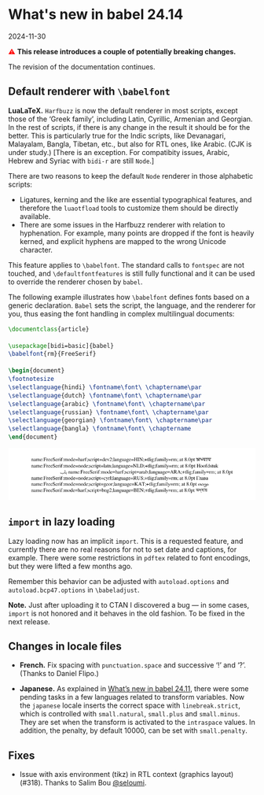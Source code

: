 # What's new in babel 24.14

2024-11-30

<span style="color:red;">⚠</span> **This release introduces a couple of
potentially breaking changes.**

The revision of the documentation continues.

## Default renderer with `\babelfont`

**LuaLaTeX.** `Harfbuzz` is now the default renderer in most scripts,
except those of the ‘Greek family’, including Latin, Cyrillic,
Armenian and Georgian. In the rest of scripts, if there is any change
in the result it should be for the better. This is particularly true
for the Indic scripts, like Devanagari, Malayalam, Bangla, Tibetan,
etc., but also for RTL ones, like Arabic. (CJK is under study.)
[There is an exception. For compatibity issues, Arabic, Hebrew and
Syriac with `bidi-r` are still `Node`.]

There are two reasons to keep the default `Node` renderer in
those alphabetic scripts:
* Ligatures, kerning and the like are essential typographical features,
  and therefore the `luaotfload` tools to customize them should be
  directly available.
* There are some issues in the Harfbuzz renderer with relation to
  hyphenation. For example, many points are dropped if the font is
  heavily kerned, and explicit hyphens are mapped to the wrong Unicode
  character.

This feature applies to `\babelfont`. The standard calls to `fontspec`
are not touched, and `\defaultfontfeatures` is still fully functional
and it can be used to override the renderer chosen by `babel`.

The following example illustrates how `\babelfont` defines fonts based
on a generic declaration. `Babel` sets the script, the language, and
the renderer for you, thus easing the font handling in complex
multilingual documents:
```tex
\documentclass{article}

\usepackage[bidi=basic]{babel}
\babelfont{rm}{FreeSerif}

\begin{document}
\footnotesize
\selectlanguage{hindi} \fontname\font\ \chaptername\par
\selectlanguage{dutch} \fontname\font\ \chaptername\par
\selectlanguage{arabic} \fontname\font\ \chaptername\par
\selectlanguage{russian} \fontname\font\ \chaptername\par
\selectlanguage{georgian} \fontname\font\ \chaptername\par
\selectlanguage{bangla} \fontname\font\ \chaptername
\end{document}
```

![](../media/renderer-node-harf.png)

## `import` in lazy loading

Lazy loading now has an implicit `import`. This is a requested feature,
and currently there are no real reasons for not to set date and
captions, for example. There were some restrictions in `pdftex` related
to font encodings, but they were lifted a few months ago.

Remember this behavior can be adjusted with `autoload.options` and
`autoload.bcp47.options` in `\babeladjust`.

**Note.** Just after uploading it to CTAN I discovered a bug — in some
  cases, `import` is not honored and it behaves in the old fashion. To
  be fixed in the next release.

## Changes in locale files

* **French.** Fix spacing with `punctuation.space` and successive ‘!’ and
  ‘?’. (Thanks to Daniel Flipo.)

* **Japanese.** As explained in [What’s new in babel
  24.11](https://latex3.github.io/babel/news/whats-new-in-babel-24.11.html),
  there were some pending tasks in a few languages related to transform
  variables. Now the `japanese` locale inserts the correct space with
  `linebreak.strict`, which is controlled with `small.natural`,
  `small.plus` and `small.minus`. They are set when the transform is
  activated to the `intraspace` values. In addition, the penalty, by
  default 10000, can be set with `small.penalty`.
  
## Fixes

* Issue with axis environment (tikz) in RTL context (graphics layout)
  (#318). Thanks to Salim Bou [@seloumi](https://github.com/seloumi).


